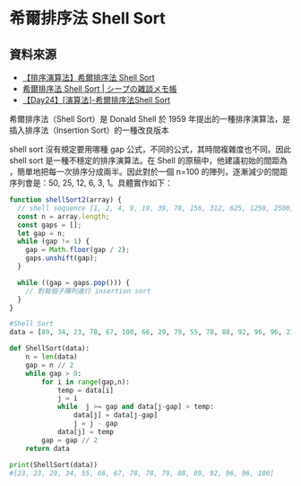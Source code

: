 # 希爾排序法 Shell Sort

## 資料來源
- [【排序演算法】希爾排序法 Shell Sort](https://ithelp.ithome.com.tw/articles/10333989)
- [希爾排序法 Shell Sort | シープの雑談メモ帳](https://sheepndw.github.io/memochou/ithelp2023/Day19.html)
- [【Day24】[演算法]-希爾排序法Shell Sort](https://ithelp.ithome.com.tw/articles/10277847)

希爾排序法（Shell Sort）是 Donald Shell 於 1959 年提出的一種排序演算法，是插入排序法（Insertion Sort）的一種改良版本

shell sort 沒有規定要用哪種 gap 公式，不同的公式，其時間複雜度也不同。因此 shell sort 是一種不穩定的排序演算法。在 Shell 的原稿中，他建議初始的間距為 
，簡單地把每一次排序分成兩半。因此對於一個 n=100 的陣列，逐漸減少的間距序列會是：50, 25, 12, 6, 3, 1。具體實作如下：

```javascript
function shellSort2(array) {
  // shell sequence [1, 2, 4, 9, 19, 39, 78, 156, 312, 625, 1250, 2500, 5000]
  const n = array.length;
  const gaps = [];
  let gap = n;
  while (gap != 1) {
    gap = Math.floor(gap / 2);
    gaps.unshift(gap);
  }

  while ((gap = gaps.pop())) {
    // 對每個子陣列進行 insertion sort
  }
}
```


```python
#Shell Sort
data = [89, 34, 23, 78, 67, 100, 66, 29, 79, 55, 78, 88, 92, 96, 96, 23]

def ShellSort(data):
    n = len(data)
    gap = n // 2 
    while gap > 0: 
        for i in range(gap,n): 
            temp = data[i] 
            j = i 
            while  j >= gap and data[j-gap] > temp: 
                data[j] = data[j-gap] 
                j = j - gap 
            data[j] = temp 
        gap = gap // 2
    return data
        
print(ShellSort(data))
#[23, 23, 29, 34, 55, 66, 67, 78, 78, 79, 88, 89, 92, 96, 96, 100]
```